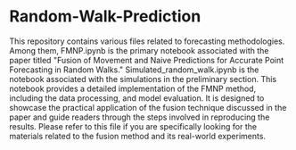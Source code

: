 # Random-Walk-Prediction
This repository contains various files related to forecasting methodologies. Among them, FMNP.ipynb is the primary notebook associated with the paper titled "Fusion of Movement and Naive Predictions for Accurate Point Forecasting in Random Walks." Simulated_random_walk.ipynb is the notebook associated with the simulations in the preliminary section.
This notebook provides a detailed implementation of the FMNP method, including the data processing, and model evaluation. It is designed to showcase the practical application of the fusion technique discussed in the paper and guide readers through the steps involved in reproducing the results. Please refer to this file if you are specifically looking for the materials related to the fusion method and its real-world experiments.
